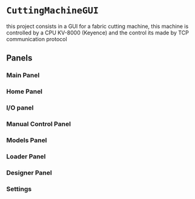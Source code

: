 # `CuttingMachineGUI`

this project consists in a GUI for a fabric cutting machine, this machine is controlled by a CPU KV-8000 (Keyence) and the control its made by TCP communication protocol

## Panels

### Main Panel

### Home Panel

### I/O panel

### Manual Control Panel

### Models Panel

### Loader Panel

### Designer Panel

### Settings

